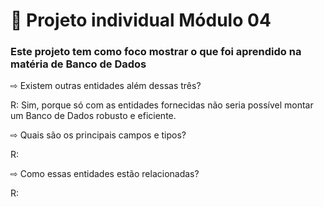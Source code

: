 # 🚀 Projeto individual Módulo 04

### Este projeto tem como foco mostrar o que foi aprendido na matéria de Banco de Dados




        
⇨ Existem outras entidades além dessas três?


R: Sim, porque só com as entidades fornecidas não seria possível montar um Banco de Dados robusto e eficiente. 


⇨ Quais são os principais campos e tipos?


R:


⇨ Como essas entidades estão relacionadas?


R:



